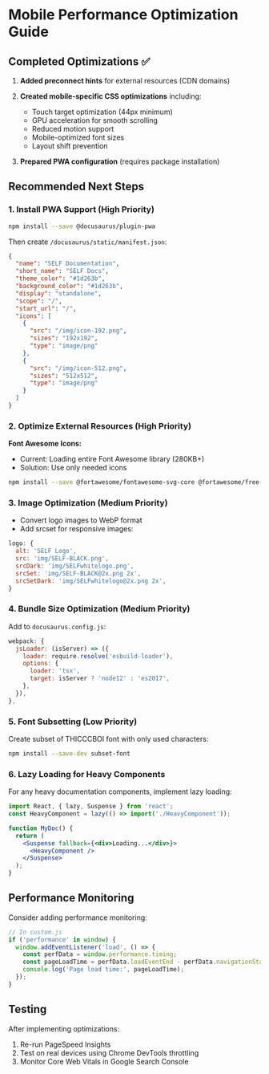 # Mobile Performance Optimization Guide

## Completed Optimizations ✅

1. **Added preconnect hints** for external resources (CDN domains)
2. **Created mobile-specific CSS optimizations** including:
   - Touch target optimization (44px minimum)
   - GPU acceleration for smooth scrolling
   - Reduced motion support
   - Mobile-optimized font sizes
   - Layout shift prevention

3. **Prepared PWA configuration** (requires package installation)

## Recommended Next Steps

### 1. Install PWA Support (High Priority)
```bash
npm install --save @docusaurus/plugin-pwa
```

Then create `/docusaurus/static/manifest.json`:
```json
{
  "name": "SELF Documentation",
  "short_name": "SELF Docs",
  "theme_color": "#1d263b",
  "background_color": "#1d263b",
  "display": "standalone",
  "scope": "/",
  "start_url": "/",
  "icons": [
    {
      "src": "/img/icon-192.png",
      "sizes": "192x192",
      "type": "image/png"
    },
    {
      "src": "/img/icon-512.png",
      "sizes": "512x512",
      "type": "image/png"
    }
  ]
}
```

### 2. Optimize External Resources (High Priority)

**Font Awesome Icons:**
- Current: Loading entire Font Awesome library (280KB+)
- Solution: Use only needed icons
```bash
npm install --save @fortawesome/fontawesome-svg-core @fortawesome/free-brands-svg-icons @fortawesome/react-fontawesome
```

### 3. Image Optimization (Medium Priority)

- Convert logo images to WebP format
- Add srcset for responsive images:
```jsx
logo: {
  alt: 'SELF Logo',
  src: 'img/SELF-BLACK.png',
  srcDark: 'img/SELFwhitelogo.png',
  srcSet: 'img/SELF-BLACK@2x.png 2x',
  srcSetDark: 'img/SELFwhitelogo@2x.png 2x',
}
```

### 4. Bundle Size Optimization (Medium Priority)

Add to `docusaurus.config.js`:
```javascript
webpack: {
  jsLoader: (isServer) => ({
    loader: require.resolve('esbuild-loader'),
    options: {
      loader: 'tsx',
      target: isServer ? 'node12' : 'es2017',
    },
  }),
},
```

### 5. Font Subsetting (Low Priority)

Create subset of THICCCBOI font with only used characters:
```bash
npm install --save-dev subset-font
```

### 6. Lazy Loading for Heavy Components

For any heavy documentation components, implement lazy loading:
```jsx
import React, { lazy, Suspense } from 'react';
const HeavyComponent = lazy(() => import('./HeavyComponent'));

function MyDoc() {
  return (
    <Suspense fallback={<div>Loading...</div>}>
      <HeavyComponent />
    </Suspense>
  );
}
```

## Performance Monitoring

Consider adding performance monitoring:
```javascript
// In custom.js
if ('performance' in window) {
  window.addEventListener('load', () => {
    const perfData = window.performance.timing;
    const pageLoadTime = perfData.loadEventEnd - perfData.navigationStart;
    console.log('Page load time:', pageLoadTime);
  });
}
```

## Testing

After implementing optimizations:
1. Re-run PageSpeed Insights
2. Test on real devices using Chrome DevTools throttling
3. Monitor Core Web Vitals in Google Search Console